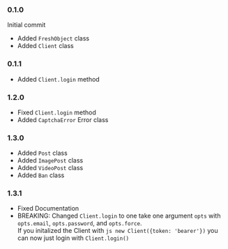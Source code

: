 ### 0.1.0

Initial commit

-   Added `FreshObject` class
-   Added `Client` class

### 0.1.1

-   Added `Client.login` method

### 1.2.0

-   Fixed `Client.login` method
-   Added `CaptchaError` Error class

### 1.3.0

-   Added `Post` class
-   Added `ImagePost` class
-   Added `VideoPost` class
-   Added `Ban` class

### 1.3.1

-   Fixed Documentation
-   BREAKING: Changed `Client.login` to one take one argument `opts` with `opts.email`, `opts.password`, and `opts.force`.\
    If you initalized the Client with `js new Client({token: 'bearer'})` you can now just login with `Client.login()`
